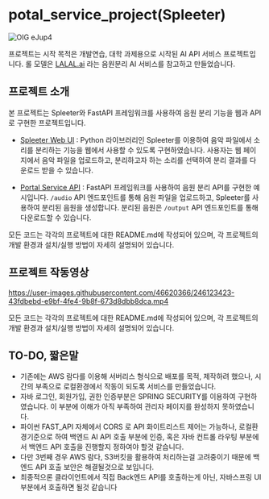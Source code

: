 # potal_service_project(Spleeter)

![OIG eJup4](https://github.com/NAMUORI00/potal_service_project/assets/46620366/348ddb28-01be-4bbd-903c-63313b6ed218)

프로젝트는 시작 목적은 개발연습, 대학 과제용으로 시작된 AI API 서비스 프로젝트입니다.
롤 모델은 [LALAL.ai](https://www.lalal.ai/) 라는 음원분리 AI 서비스를 참고하고 만들었습니다.


## 프로젝트 소개

본 프로젝트는 Spleeter와 FastAPI 프레임워크를 사용하여 음원 분리 기능을 웹과 API로 구현한 프로젝트입니다.

- [Spleeter Web UI](https://github.com/NAMUORI00/potal_service_project/blob/main/Spring/README.md) : Python 라이브러리인 Spleeter를 이용하여 음악 파일에서 소리를 분리하는 기능을 웹에서 사용할 수 있도록 구현하였습니다. 사용자는 웹 페이지에서 음악 파일을 업로드하고, 분리하고자 하는 소리를 선택하여 분리 결과를 다운로드 받을 수 있습니다.

- [Portal Service API](https://github.com/NAMUORI00/potal_service_project/blob/main/API/README.md) : FastAPI 프레임워크를 사용하여 음원 분리 API를 구현한 예시입니다. `/audio` API 엔드포인트를 통해 음원 파일을 업로드하고, Spleeter를 사용하여 분리된 음원을 생성합니다. 분리된 음원은 `/output` API 엔드포인트를 통해 다운로드할 수 있습니다.

모든 코드는 각각의 프로젝트에 대한 README.md에 작성되어 있으며, 각 프로젝트의 개발 환경과 설치/실행 방법이 자세히 설명되어 있습니다.


## 프로젝트 작동영상
https://user-images.githubusercontent.com/46620366/246123423-43fdbebd-e9bf-4fe4-9b8f-673d8dbb8dca.mp4

모든 코드는 각각의 프로젝트에 대한 README.md에 작성되어 있으며, 각 프로젝트의 개발 환경과 설치/실행 방법이 자세히 설명되어 있습니다.

## TO-DO, 짧은말

- 기존에는 AWS 람다를 이용해 서버리스 형식으로 배포를 목적, 제작하려 했으나, 시간의 부족으로 로컬환경에서 작동이 되도록 서비스를 만들었습니다.
- 자바 로그인, 회원가입, 권한 인증부분은 SPRING SECURITY를 이용하여 구현하였습니다. 이 부분에 이해가 아직 부족하여 관리자 페이지를 완성하지 못하였습니다.
- 파이썬 FAST_API 자체에서 CORS 로 API 화이트리스트 제어는 가능하나, 로컬환경기준으로 하여 백엔드 AI API 호출 부분에 인증, 혹은 자바 컨트롤 라우팅 부분에서 백엔드 API 호출을 진행할지 정하여야 할것 같습니다.
- 다만 3번째 경우 AWS 람다, S3버킷을 활용하여 처리하는걸 고려중이기 때문에 백엔드 API 호출 보안은 해결될것으로 보입니다. 
- 최종적으론 클라이언트에서 직접 Back엔드 API를 호출하는게 아닌, 자바스프링 UI 부분에서 호출하면 될것 같습니다
 
